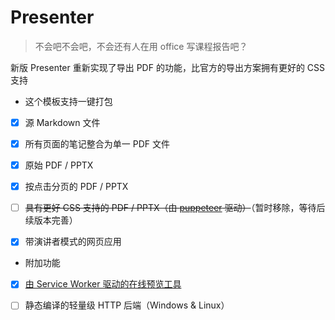 # Presenter

> 不会吧不会吧，不会还有人在用 office 写课程报告吧？

新版 Presenter 重新实现了导出 PDF 的功能，比官方的导出方案拥有更好的 CSS 支持

* 这个模板支持一键打包

- [x] 源 Markdown 文件

- [x] 所有页面的笔记整合为单一 PDF 文件

- [x] 原始 PDF / PPTX

- [x] 按点击分页的 PDF / PPTX

- [ ] ~~具有更好 CSS 支持的 PDF / PPTX（由 [puppeteer](https://github.com/puppeteer/puppeteer) 驱动）~~（暂时移除，等待后续版本完善）

- [x] 带演讲者模式的网页应用

* 附加功能

- [x] [由 Service Worker 驱动的在线预览工具](https://pre.mufanc.xyz/)

- [ ] 静态编译的轻量级 HTTP 后端（Windows & Linux）
